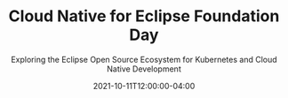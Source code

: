 ---
title: "Cloud Native for Eclipse Foundation Day"
headline: "Cloud Native for <br/> Eclipse Foundation Day 2021"
subtitle: "Exploring the Eclipse Open Source Ecosystem for Kubernetes and Cloud Native Development"
tagline: "Virtual Conference | October 11, 2021"
date: 2021-10-11T12:00:00-04:00
hide_page_title: true
hide_sidebar: true
header_wrapper_class: "header-cn4ef-day-2021-event"
custom_jumbotron_class: "col-sm-24"
hide_breadcrumb: true
# container: "container-fluid"
summary: "Cloud Native for Eclipse Foundation (CN4EF) Day 2021 is a full-day of expert talks, demos, and thought-provoking sessions focused on enterprise applications implemented using Eclipse Foundation projects on Kubernetes -- from the cloud and all the way to the edge. The Eclipse Cloud Development Tools, Jakarta EE, MicroProfile, and Eclipse Edge Native communities will all be represented. CN4CF Day is co-located with KubeCon / CloudNativeCon North America 2021."
links: [[href: "#speakers", text: "Speakers"], [href: "#agenda", text: "Agenda"], [href: "#registration", text: "Registration"]]
layout: single
custom_jumbotron: '''<ul class="list-inline cn4ef-logos">
<li><a href="https://ecdtools.eclipse.org/"><img src="images/logos/ecd-tools.png"></a></li>
<li><a href="https://edgenative.eclipse.org/"><img src="images/logos/edge-native.png"></a></li>
<li><a href="https://jakarta.ee"><img src="images/logos/jakarta-ee.png"></a></li>
<li><a href="https://microprofile.io/workinggroup/"><img src="images/logos/microprofile.png"></a></li>
</ul>'''
---